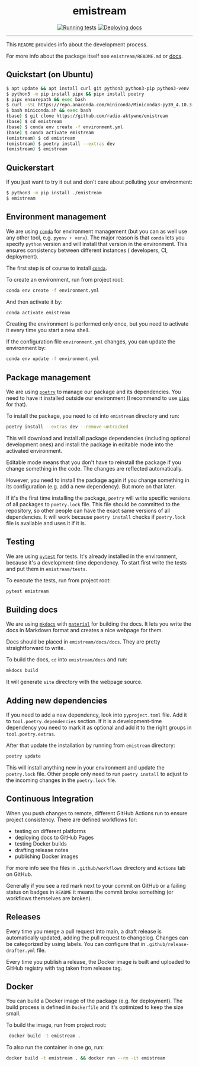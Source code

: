 <h1 align="center">emistream</h1>

<div align="center">

[![Running tests](https://github.com/radio-aktywne/emistream/actions/workflows/test.yml/badge.svg)](https://github.com/radio-aktywne/emistream/actions/workflows/test.yml)
[![Deploying docs](https://github.com/radio-aktywne/emistream/actions/workflows/docs.yml/badge.svg)](https://github.com/radio-aktywne/emistream/actions/workflows/docs.yml)

</div>

---

This `README` provides info about the development process.

For more info about the package itself see `emistream/README.md`
or [docs](https://radio-aktywne.github.io/emistream).

## Quickstart (on Ubuntu)

```sh
$ apt update && apt install curl git python3 python3-pip python3-venv
$ python3 -m pip install pipx && pipx install poetry
$ pipx ensurepath && exec bash
$ curl -sSL https://repo.anaconda.com/miniconda/Miniconda3-py39_4.10.3-Linux-x86_64.sh -o miniconda.sh
$ bash miniconda.sh && exec bash
(base) $ git clone https://github.com/radio-aktywne/emistream
(base) $ cd emistream
(base) $ conda env create -f environment.yml
(base) $ conda activate emistream
(emistream) $ cd emistream
(emistream) $ poetry install --extras dev
(emistream) $ emistream
```

## Quickerstart

If you just want to try it out and don't care about polluting your environment:

```sh
$ python3 -m pip install ./emistream
$ emistream
```

## Environment management

We are using [`conda`](https://conda.io) for environment management (but you can
as well use any other tool, e.g. `pyenv + venv`). The major reason is
that `conda` lets you specify `python` version and will install that version in
the environment. This ensures consistency between different instances (
developers, CI, deployment).

The first step is of course to install [`conda`](https://conda.io).

To create an environment, run from project root:

```sh
conda env create -f environment.yml
```

And then activate it by:

```sh
conda activate emistream
```

Creating the environment is performed only once, but you need to activate it
every time you start a new shell.

If the configuration file `environment.yml` changes, you can update the
environment by:

```sh
conda env update -f environment.yml
```

## Package management

We are using [`poetry`](https://python-poetry.org) to manage our package and its
dependencies. You need to have it installed outside our environment (I recommend
to use [`pipx`](https://pipxproject.github.io/pipx) for that).

To install the package, you need to `cd` into `emistream` directory and run:

```sh
poetry install --extras dev --remove-untracked
```

This will download and install all package dependencies (including optional
development ones) and install the package in editable mode into the activated
environment.

Editable mode means that you don't have to reinstall the package if you change
something in the code. The changes are reflected automatically.

However, you need to install the package again if you change something in its
configuration (e.g. add a new dependency). But more on that later.

If it's the first time installing the package, `poetry` will write specific
versions of all packages to `poetry.lock` file. This file should be committed to
the repository, so other people can have the exact same versions of all
dependencies. It will work because `poetry install` checks if `poetry.lock` file
is available and uses it if it is.

## Testing

We are using [`pytest`](https://pytest.org) for tests. It's already installed in
the environment, because it's a development-time dependency. To start first
write the tests and put them in `emistream/tests`.

To execute the tests, run from project root:

```sh
pytest emistream
```

## Building docs

We are using [`mkdocs`](https://www.mkdocs.org)
with [`material`](https://squidfunk.github.io/mkdocs-material) for building the
docs. It lets you write the docs in Markdown format and creates a nice webpage
for them.

Docs should be placed in `emistream/docs/docs`. They are pretty straightforward to
write.

To build the docs, `cd` into `emistream/docs` and run:

```sh
mkdocs build
```

It will generate `site` directory with the webpage source.

## Adding new dependencies

If you need to add a new dependency, look into `pyproject.toml` file. Add it
to `tool.poetry.dependencies` section. If it is a development-time dependency
you need to mark it as optional and add it to the right groups
in `tool.poetry.extras`.

After that update the installation by running from `emistream` directory:

```sh
poetry update
```

This will install anything new in your environment and update the `poetry.lock`
file. Other people only need to run `poetry install` to adjust to the incoming
changes in the `poetry.lock` file.

## Continuous Integration

When you push changes to remote, different GitHub Actions run to ensure project
consistency. There are defined workflows for:

- testing on different platforms
- deploying docs to GitHub Pages
- testing Docker builds
- drafting release notes
- publishing Docker images

For more info see the files in `.github/workflows` directory and `Actions` tab
on GitHub.

Generally if you see a red mark next to your commit on GitHub or a failing
status on badges in `README` it means the commit broke something (or workflows
themselves are broken).

## Releases

Every time you merge a pull request into main, a draft release is automatically
updated, adding the pull request to changelog. Changes can be categorized by
using labels. You can configure that in `.github/release-drafter.yml` file.

Every time you publish a release, the Docker image is built and uploaded to
GitHub registry with tag taken from release tag.

## Docker

You can build a Docker image of the package (e.g. for deployment). The build
process is defined in `Dockerfile` and it's optimized to keep the size small.

To build the image, run from project root:

```sh
 docker build -t emistream .
```

To also run the container in one go, run:

```sh
docker build -t emistream . && docker run --rm -it emistream
```

